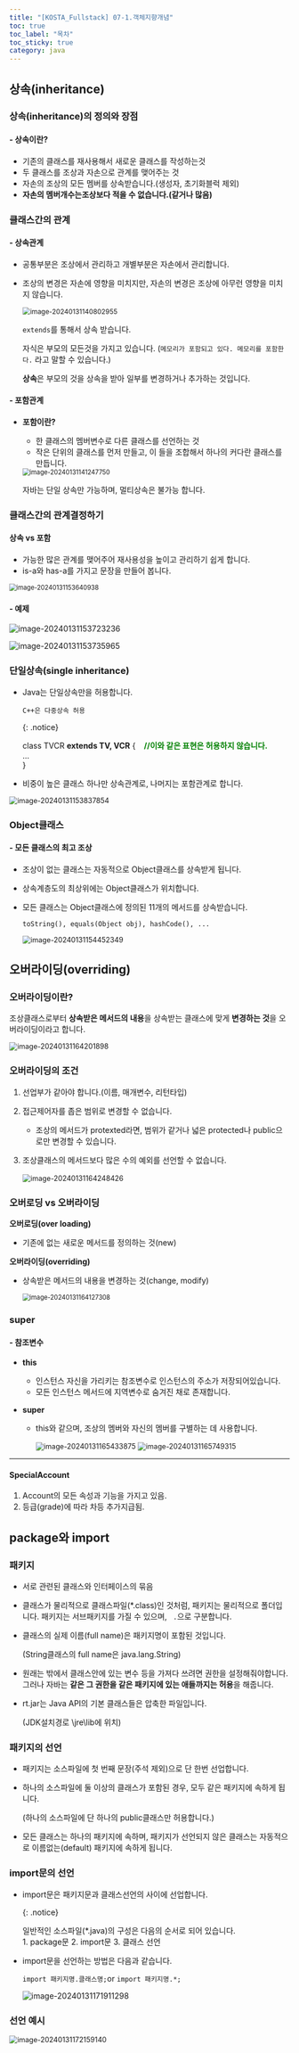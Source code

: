 ```yaml
---
title: "[KOSTA_Fullstack] 07-1.객체지향개념"
toc: true
toc_label: "목차"
toc_sticky: true
category: java
---
```


## 상속(inheritance)

### 상속(inheritance)의 정의와 장점

#### - 상속이란?

- 기존의 클래스를 재사용해서 새로운 클래스를 작성하는것
- 두 클래스를 조상과 자손으로 관계를 맺어주는 것
- 자손의 조상의 모든 멤버를 상속받습니다.(생성자, 초기화블럭 제외)
- **자손의 멤버개수는조상보다 적을 수 없습니다.(같거나 많음)**

### 클래스간의 관계

#### -  상속관계

- 공통부분은 조상에서 관리하고 개별부분은 자손에서 관리합니다.

- 조상의 변경은 자손에 영향을 미치지만, 자손의 변경은 조상에 아무런 영향을 미치지 않습니다.

  <img src="/../../images/2024-01-31-객체지향개념2_1/image-20240131140802955.png" alt="image-20240131140802955" style="zoom:85%;" />

  `extends`를 통해서 상속 받습니다.

  자식은 부모의 모든것을 가지고 있습니다. (`메모리가 포함되고 있다. 메모리를 포함한다.` 라고 말할 수 있습니다.)

  **상속**은 부모의 것을 상속을 받아 일부를 변경하거나 추가하는 것입니다. 

#### - 포함관계

- **포함이란?**

  - 한 클래스의 멤버변수로 다른 클래스를 선언하는 것
  - 작은 단위의 클래스를 먼저 만들고, 이 들을 조합해서 하나의 커다란 클래스를 만듭니다.

  <img src="/../../images/2024-01-31-객체지향개념2_1/image-20240131141247750.png" alt="image-20240131141247750" style="zoom:80%;" />

  자바는 단일 상속만 가능하며, 멀티상속은 불가능 합니다.

### 클래스간의 관계결정하기

#### 상속 vs 포함

- 가능한 많은 관계를 맺어주어 재사용성을 높이고 관리하기 쉽게 합니다.
- is-a와 has-a를 가지고 문장을 만들어 봅니다.

<img src="/../../images/2024-01-31-객체지향개념2_1/image-20240131153640938.png" alt="image-20240131153640938" style="zoom:80%;" />

#### - 예제

![image-20240131153723236](../../../images/2024-01-31-객체지향개념2_1/image-20240131153723236.png)

![image-20240131153735965](../../../images/2024-01-31-객체지향개념2_1/image-20240131153735965.png)

### 단일상속(single inheritance)

- Java는 단일상속만을 허용합니다.

  `C++은 다중상속 허용`

  {: .notice}

  class TVCR **extends TV, VCR** {&nbsp;&nbsp;&nbsp;**&nbsp;<font color="green">//이와 같은 표현은 허용하지 않습니다.</font>**<br/>...<br/>}

- 비중이 높은 클래스 하나만 상속관계로, 나머지는 포함관계로 합니다.

<img src="../../../images/2024-01-31-객체지향개념2_1/image-20240131153837854.png" alt="image-20240131153837854" style="zoom:90%;" />



### Object클래스

#### - 모든 클래스의 최고 조상

- 조상이 없는 클래스는 자동적으로 Object클래스를 상속받게 됩니다.

- 상속계층도의 최상위에는 Object클래스가 위치합니다.

- 모든 클래스는 Object클래스에 정의된 11개의 메서드를 상속받습니다.

  `toString(), equals(Object obj), hashCode(), ...`

  <img src="../../../images/2024-01-31-객체지향개념2_1/image-20240131154452349.png" alt="image-20240131154452349" style="zoom:90%;" />

## 오버라이딩(overriding)

### 오버라이딩이란?

조상클래스로부터 **상속받은 메서드의 내용**을 상속받는 클래스에 맞게 **변경하는 것**을 오버라이딩이라고 합니다.

<img src="/../../images/2024-01-31-객체지향개념2_1/image-20240131164201898.png" alt="image-20240131164201898" style="zoom:90%;" />

### 오버라이딩의 조건

1. 선업부가 같아야 합니다.(이름, 매개변수, 리턴타입)

2. 접근제어자를 좁은 범위로 변경할 수 없습니다.

   - 조상의 메서드가 protexted라면, 범위가 같거나 넓은 protected나 public으로만 변경할 수 있습니다.

3. 조상클래스의 메서드보다 많은 수의 예외를 선언할 수 없습니다.

   ​	<img src="/../../images/2024-01-31-객체지향개념2_1/image-20240131164248426.png" alt="image-20240131164248426" style="zoom:90%;" />

### 오버로딩 vs 오버라이딩

**오버로딩(over loading)**

- 기존에 없는 새로운 메서드를 정의하는 것(new)

**오버라이딩(overriding)**

- 상속받은 메서드의 내용을 변경하는 것(change, modify)

  <img src="/../../images/2024-01-31-객체지향개념2_1/image-20240131164127308.png" alt="image-20240131164127308" style="zoom:80%;" />



### super

#### - 참조변수

- **this** 

  - 인스턴스 자신을 가리키는 참조변수로 인스턴스의 주소가 저장되어있습니다.
  - 모든 인스턴스 메서드에 지역변수로 숨겨진 채로 존재합니다.

- **super**

  - this와 같으며, 조상의 멤버와 자신의 멤버를 구별하는 데 사용합니다.

    <img src="/../../images/2024-01-31-객체지향개념2_1/image-20240131165433875.png" alt="image-20240131165433875" style="zoom:90%;" />

    <img src="/../../images/2024-01-31-객체지향개념2_1/image-20240131165749315.png" alt="image-20240131165749315" style="zoom:90%;" />



---

#### SpecialAccount

1. Account의 모든 속성과 기능을 가지고 있음.
2. 등급(grade)에 따라 차등 추가지급됨.

## package와 import

### 패키지

- 서로 관련된 클래스와 인터페이스의 묶음

- 클래스가 물리적으로 클래스파일(*.class)인 것처럼, 패키지는 물리적으로 폴더입니다. 패키지는 서브패키지를 가질 수 있으며, `  . `으로 구분합니다.

- 클래스의 실제 이름(full name)은 패키지명이 포함된 것입니다.

  (String클래스의 full name은 java.lang.String)

- 원래는 밖에서 클래스안에 있는 변수 등을 가져다 쓰려면 권한을 설정해줘야합니다. 그러나 자바는 **같은 그 권한을 같은 패키지에 있는 애들까지는 허용**을 해줍니다.

- rt.jar는 Java API의 기본 클래스들은 압축한 파일입니다.

  (JDK설치경로 \jre\lib에 위치)

  

### 패키지의 선언

- 패키지는 소스파일에 첫 번째 문장(주석 제외)으로 단 한번 선업합니다.

- 하나의 소스파일에 둘 이상의 클래스가 포함된 경우, 모두 같은 패키지에 속하게 됩니다.

  (하나의 소스파일에 단 하나의 public클래스만 허용합니다.)

- 모든 클래스는 하나의 패키지에 속하며, 패키지가 선언되지 않은 클래스는 자동적으로 이름없는(default) 패키지에 속하게 됩니다.

### import문의 선언

- import문은 패키지문과 클래스선언의 사이에 선업합니다.

  {: .notice}

  일반적인 소스파일(*.java)의 구성은 다음의 순서로 되어 있습니다.<br/>1. package문	2. import문	3. 클래스 선언

- import문을 선언하는 방법은 다음과 같습니다.

  `import 패키지명.클래스명;`or
  `import 패키지명.*;`

  ![image-20240131171911298](/../../images/2024-01-31-객체지향개념2_1/image-20240131171911298.png)

### 선언 예시

<img src="/../../images/2024-01-31-객체지향개념2_1/image-20240131172159140.png" alt="image-20240131172159140" style="zoom:90%;" />